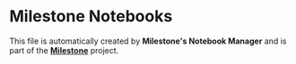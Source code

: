 # Milestone Notebooks

This file is automatically created by <b>Milestone's Notebook Manager</b> and is part of the <a href="https://milextone.ir"><b>Milestone</b></a> project.